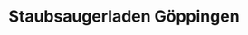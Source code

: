 ---
title: "Staubsaugerladen Göppingen"
url: /goeppingen/staubsaugerladen-goeppingen/
shop: Lebensmittel
---